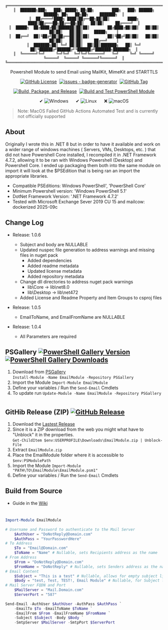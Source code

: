 <div align="center">

```
╔══════════════════════════════════════════════════════════════════════════════════════════════════╗
║  ███████╗███╗   ███╗ █████╗ ██╗██╗        ███╗   ███╗ ██████╗ ██████╗ ██╗   ██╗██╗     ███████╗  ║
║  ██╔════╝████╗ ████║██╔══██╗██║██║        ████╗ ████║██╔═══██╗██╔══██╗██║   ██║██║     ██╔════╝  ║
║  █████╗  ██╔████╔██║███████║██║██║        ██╔████╔██║██║   ██║██║  ██║██║   ██║██║     █████╗    ║
║  ██╔══╝  ██║╚██╔╝██║██╔══██║██║██║        ██║╚██╔╝██║██║   ██║██║  ██║██║   ██║██║     ██╔══╝    ║
║  ███████╗██║ ╚═╝ ██║██║  ██║██║███████╗   ██║ ╚═╝ ██║╚██████╔╝██████╔╝╚██████╔╝███████╗███████╗  ║
║  ╚══════╝╚═╝     ╚═╝╚═╝  ╚═╝╚═╝╚══════╝   ╚═╝     ╚═╝ ╚═════╝ ╚═════╝  ╚═════╝ ╚══════╝╚══════╝  ║
╚══════════════════════════════════════════════════════════════════════════════════════════════════╝
```
Powershell Module to send Email using MailKit, MimeKit and STARTTLS

[![GitHub License](https://img.shields.io/github/license/Brandon-J-Navarro/Powershell_Email-Module?color=blue)](https://github.com/Brandon-J-Navarro/Powershell_Email-Module/blob/main/LICENSE)&nbsp; 
[![issues - badge-generator](https://img.shields.io/github/issues/Brandon-J-Navarro/Powershell_Email-Module?color=red)](https://github.com/Brandon-J-Navarro/Powershell_Email-Module/issues)&nbsp; 
[![GitHub Tag](https://img.shields.io/github/v/tag/Brandon-J-Navarro/Powershell_Email-Module)](https://github.com/Brandon-J-Navarro/Powershell_Email-Module/tags)

[![Build, Package, and Release](https://github.com/Brandon-J-Navarro/Powershell_Email-Module/actions/workflows/main.yml/badge.svg?branch=main)](https://github.com/Brandon-J-Navarro/Powershell_Email-Module/actions/workflows/main.yml)&nbsp; 
[![Build and Test PowerShell Module](https://github.com/Brandon-J-Navarro/Powershell_Email-Module/actions/workflows/tests.yml/badge.svg?branch=testing)](https://github.com/Brandon-J-Navarro/Powershell_Email-Module/actions/workflows/tests.yml)

✔ ![Windows](https://custom-icon-badges.demolab.com/badge/Windows-0078D6?logo=windows11&logoColor=white)&nbsp; &nbsp; &nbsp; 
✔ ![Linux](https://img.shields.io/badge/Linux-FCC624?logo=linux&logoColor=black)&nbsp; &nbsp; &nbsp; 
❌ ![macOS](https://img.shields.io/badge/macOS-000000?logo=apple&logoColor=F0F0F0)

</div>

> Note: MacOS Failed GitHub Actions Automated Test and is currently not officially supported

## About
Originally I wrote this in .NET 8 but in order to have it available and work on a wider range of windows machines ( Servers, VMs, Desktops, etc. ) that did not have Powershell Core installed, I recompiled it in .NET Framework 4.7.2, allowing it to be ran with Windows Powershell (Desktop) and Powershell Core. I ended up packaging them both into the same module on import it will look at the $PSEdition that is being ran an import the appropriate libraries.

- Compatible PSEditions: Windows PowerShell', 'PowerShell Core'
- Minimum Powershell version: 'Windows PowerShell 5.1'
- DotNet Framework Version: '.NET Framework 4.7.2'
- Tested with Microsoft Exchange Sever 2019 CU 15 and mailcow: dockerized 2025-09c

## Change Log
- Release: 1.0.6 
    - Subject and body are NULLABLE
    - Updated nuspec file generation to address warnings and missing files in nuget pack
        - Added dependencies
        - Added readme metadata
        - Updated license metadata
        - Added repository metadata
    - Change dll directories to address nuget pack warnings
        - lib\Core → lib\net8.0
        - lib\Desktop → lib\net472
    - Added License and Readme Property and Item Groups to csproj files

- Release: 1.0.5
    - EmailToName, and EmailFromName are NULLABLE
- Release: 1.0.4
    - All Parameters are required

## PSGallery [![PowerShell Gallery Version](https://img.shields.io/powershellgallery/v/EmailModule)](https://www.powershellgallery.com/packages/EmailModule/)&nbsp; [![PowerShell Gallery Downloads](https://img.shields.io/powershellgallery/dt/EmailModule?color=blue)](https://www.powershellgallery.com/packages/EmailModule/)

1. Download from <a href="https://www.powershellgallery.com/packages/EmailModule/" target="_blank">PSGallery</a><br>
`Install-Module -Name EmailModule -Repository PSGallery`
2. Import the Module `Import-Module EmailModule`
3. Define your variables / Run the `Send-Email` Cmdlets
4. To update run `Update-Module -Name EmailModule -Repository PSGallery`
#

## GitHib Release (ZIP) [![GitHub Release](https://img.shields.io/github/v/release/Brandon-J-Navarro/Powershell_Email-Module)](https://github.com/Brandon-J-Navarro/Powershell_Email-Module/releases)

1. Download the <a href="https://github.com/Brandon-J-Navarro/Powershell_Email-Module/releases/latest">Lastest Release</a>
2. Since it is a ZIP download from the web you might what have to "Unblock" it in the properties.<br>
` Get-ChildItem $env:USERPROFILE\Downloads\EmailModule.zip | Unblock-File `
3. Extract `EmailModule.zip`
4. Place the EmailModule folder where it is accessible to `$env:PSModulePath`
5. Import the Module `Import-Module "PATH\TO\EmailModule\EmailModule.psm1"`
6. Define your variables / Run the `Send-Email` Cmdlets

## Build from Source
- Guide in the <a href="https://github.com/Brandon-J-Navarro/Powershell_Email-Module/wiki/Build-from-source">Wiki</a>

#
```powershell
Import-Module EmailModule
 
# Username and Password to authenticate to the Mail Server
    $AuthUser = "DoNotReply@Domain.com"
    $AuthPass = "YourPasswordHere"
# To Address
    $To = "Email@Domain.com"
    $ToName = "Name" # Nullable, sets Recipients address as the name
# From Address
    $From = "DoNotReply@Domain.com"
    $FromName = "DoNotReply" # Nullable, sets Senders address as the name
# Email Content
    $Subject = "This is a test" # Nullable, allows for empty subject line
    $Body = "test, Test, TEST!, Email Module" # Nullable, for Subject line based notifications
# Mail Server FQDN and Port
    $MailServer = "Mail.Domain.com"
    $ServerPort = "587"
 
Send-Email -AuthUser $AuthUser -AuthPass $AuthPass `
    -EmailTo $To -EmailToName $ToName `
    -EmailFrom $From -EmailFromName $FromName `
    -Subject $Subject -Body $Body `
    -SmtpServer $MailServer -SmtpPort $ServerPort
```
